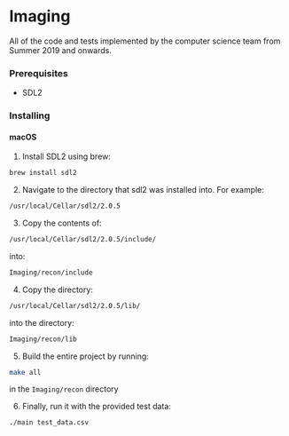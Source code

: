 # Imaging

All of the code and tests implemented by the computer science team from Summer
2019 and onwards.


### Prerequisites

* SDL2


### Installing

#### macOS

1. Install SDL2 using brew:
```Bash
brew install sdl2
```

2. Navigate to the directory that sdl2 was installed into. For example:
```Bash
/usr/local/Cellar/sdl2/2.0.5
```

3. Copy the contents of:
```Bash
/usr/local/Cellar/sdl2/2.0.5/include/
```
into:
```Bash
Imaging/recon/include
```

4. Copy the directory:
```Bash
/usr/local/Cellar/sdl2/2.0.5/lib/
```
into the directory:
```Bash
Imaging/recon/lib
```

5. Build the entire project by running:
```Bash
make all
```
in the `Imaging/recon` directory

6. Finally, run it with the provided test data:
```Bash
./main test_data.csv
```
